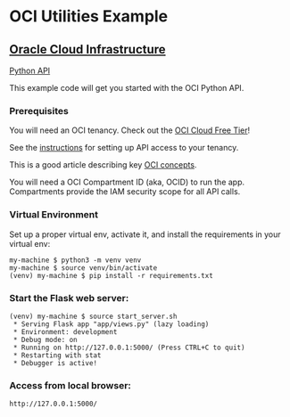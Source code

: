 # OCI Utilities Example 

## [Oracle Cloud Infrastructure](https://www.oracle.com/cloud/)

[Python API](https://docs.oracle.com/en-us/iaas/tools/python/latest)

This example code will get you started with the OCI Python API. 

### Prerequisites

You will need an OCI tenancy.  Check out the [OCI Cloud Free Tier](https://www.oracle.com/cloud/free/)!

See the [instructions](https://docs.oracle.com/en-us/iaas/tools/python/latest) for setting up API access to your tenancy.

This is a good article describing key [OCI concepts](https://blogs.oracle.com/developers/post/introduction-to-the-key-concepts-of-oracle-cloud-infrastructure).

You will need a OCI Compartment ID (aka, OCID) to run the app.  Compartments provide the IAM security scope for all API calls.  


### Virtual Environment

Set up a proper virtual env, activate it, and install the requirements in your virtual env:

    my-machine $ python3 -m venv venv
    my-machine $ source venv/bin/activate
    (venv) my-machine $ pip install -r requirements.txt


### Start the Flask web server:

    (venv) my-machine $ source start_server.sh
     * Serving Flask app "app/views.py" (lazy loading)
     * Environment: development
     * Debug mode: on
     * Running on http://127.0.0.1:5000/ (Press CTRL+C to quit)
     * Restarting with stat
     * Debugger is active!

### Access from local browser:

    http://127.0.0.1:5000/


